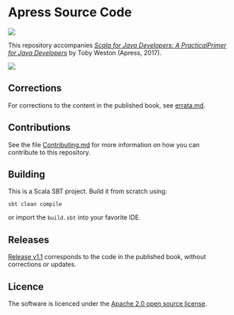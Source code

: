 # Apress Source Code

![](https://travis-ci.org/tobyweston/learn-scala-java-devs.svg?branch=master)

This repository accompanies [_Scala for Java Developers: A PracticalPrimer for Java Developers_](http://www.apress.com/gp/book/9781484231074) by Toby Weston (Apress, 2017).

![](https://images.springer.com/sgw/books/medium/9781484231074.jpg)

## Corrections

For corrections to the content in the published book, see [errata.md](errata.md).

## Contributions

See the file [Contributing.md](Contributing.md) for more information on how you can contribute to this repository.

## Building

This is a Scala SBT project. Build it from scratch using:

    sbt clean compile
   
or import the `build.sbt` into your favorite IDE.

## Releases

[Release v1.1](https://github.com/tobyweston/learn-scala-java-devs/releases) corresponds to the code in the published book, without corrections or updates.

## Licence

The software is licenced under the [Apache 2.0 open source license](LICENSE.txt).